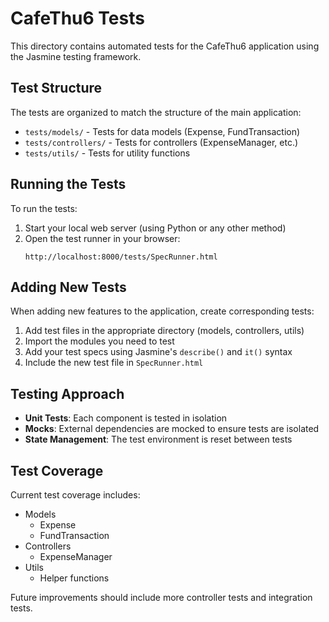 # CafeThu6 Tests

This directory contains automated tests for the CafeThu6 application using the Jasmine testing framework.

## Test Structure

The tests are organized to match the structure of the main application:

- `tests/models/` - Tests for data models (Expense, FundTransaction)
- `tests/controllers/` - Tests for controllers (ExpenseManager, etc.)
- `tests/utils/` - Tests for utility functions

## Running the Tests

To run the tests:

1. Start your local web server (using Python or any other method)
2. Open the test runner in your browser:
   ```
   http://localhost:8000/tests/SpecRunner.html
   ```

## Adding New Tests

When adding new features to the application, create corresponding tests:

1. Add test files in the appropriate directory (models, controllers, utils)
2. Import the modules you need to test
3. Add your test specs using Jasmine's `describe()` and `it()` syntax
4. Include the new test file in `SpecRunner.html`

## Testing Approach

- **Unit Tests**: Each component is tested in isolation
- **Mocks**: External dependencies are mocked to ensure tests are isolated
- **State Management**: The test environment is reset between tests

## Test Coverage

Current test coverage includes:

- Models
  - Expense
  - FundTransaction
- Controllers
  - ExpenseManager
- Utils
  - Helper functions

Future improvements should include more controller tests and integration tests. 